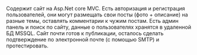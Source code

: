 Содержит сайт на Asp.Net core MVC. Есть авторизация и регистрация пользователей, они могут размещать свои посты (фото + описание) на разные темы, оставлять комментарии к чужим постам. Есть админ панель и поиск по сайту, данные о пользователях хранятся в удаленной БД MSSQL. Сайт почти готов к публикации, осталось сделать подтверждение по электронной почте (с помощью SMTP) и протестировать.
